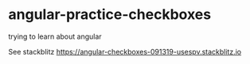 # angular-practice-checkboxes
trying to learn about angular 


See stackblitz https://angular-checkboxes-091319-usespv.stackblitz.io
